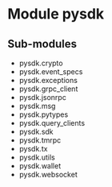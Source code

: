 Module pysdk
============

Sub-modules
-----------
* pysdk.crypto
* pysdk.event_specs
* pysdk.exceptions
* pysdk.grpc_client
* pysdk.jsonrpc
* pysdk.msg
* pysdk.pytypes
* pysdk.query_clients
* pysdk.sdk
* pysdk.tmrpc
* pysdk.tx
* pysdk.utils
* pysdk.wallet
* pysdk.websocket
